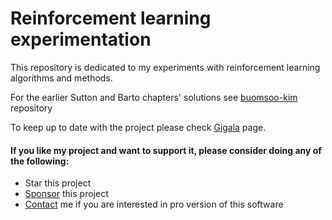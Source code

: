 # Reinforcement learning experimentation

This repository is dedicated to my experiments with reinforcement learning algorithms and methods.

For the earlier Sutton and Barto chapters' solutions see [buomsoo-kim](https://github.com/buomsoo-kim/Tabular-RL-with-Python) repository

To keep up to date with the project please check [Gigala](https://gigala.io/) page.

#### If you like my project and want to support it, please consider doing any of the following: ####
* Star this project
* [Sponsor](https://www.paypal.me/gigatskhondia) this project 
* [Contact](https://gigala.io/) me if you are interested in pro version of this software 
